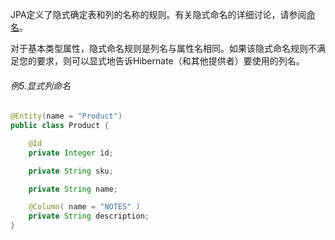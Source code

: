 JPA定义了隐式确定表和列的名称的规则。有关隐式命名的详细讨论，请参阅[命名](http://docs.jboss.org/hibernate/orm/current/userguide/html_single/Hibernate_User_Guide.html#naming)。

对于基本类型属性，隐式命名规则是列名与属性名相同。如果该隐式命名规则不满足您的要求，则可以显式地告诉Hibernate（和其他提供者）要使用的列名。

###### 例5.显式列命名

```java
@Entity(name = "Product")
public class Product {

	@Id
	private Integer id;

	private String sku;

	private String name;

	@Column( name = "NOTES" )
	private String description;
}
```



